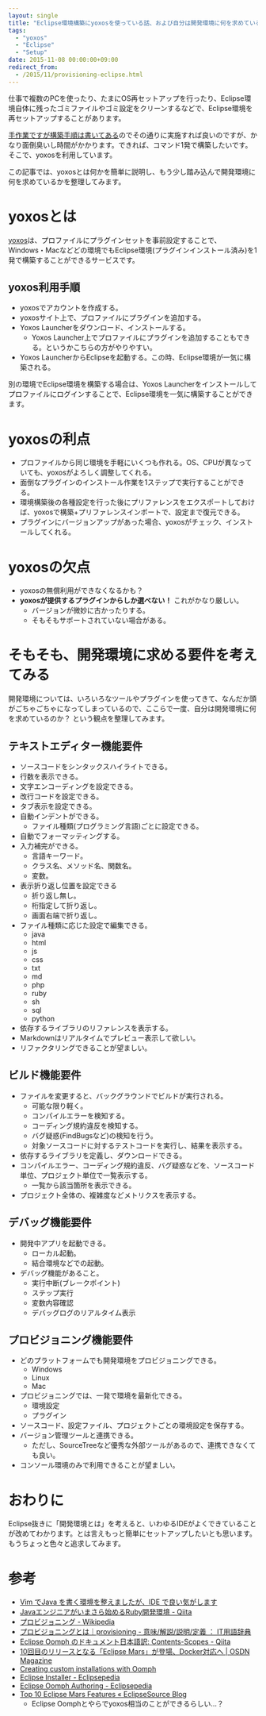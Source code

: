 ```yaml
---
layout: single
title: "Eclipse環境構築にyoxosを使っている話、および自分は開発環境に何を求めているのか？"
tags:
  - "yoxos"
  - "Eclipse"
  - "Setup"
date: 2015-11-08 00:00:00+09:00
redirect_from:
  - /2015/11/provisioning-eclipse.html
---
```


仕事で複数のPCを使ったり、たまにOS再セットアップを行ったり、Eclipse環境自体に残ったゴミファイルやゴミ設定をクリーンするなどで、Eclipse環境を再セットアップすることがあります。

[手作業ですが構築手順は書いてある](http://blog.u6k.me/2012/10/java.html)のでその通りに実施すれば良いのですが、かなり面倒臭いし時間がかかります。できれば、コマンド1発で構築したいです。そこで、yoxosを利用しています。

この記事では、yoxosとは何かを簡単に説明し、もう少し踏み込んで開発環境に何を求めているかを整理してみます。

<!-- more -->

# yoxosとは

[yoxos](https://yoxos.eclipsesource.com/)は、プロファイルにプラグインセットを事前設定することで、Windows・Macなどどの環境でもEclipse環境(プラグインインストール済み)を1発で構築することができるサービスです。

## yoxos利用手順

* yoxosでアカウントを作成する。
* yoxosサイト上で、プロファイルにプラグインを追加する。
* Yoxos Launcherをダウンロード、インストールする。
	* Yoxos Launcher上でプロファイルにプラグインを追加することもできる。というかこちらの方がやりやすい。
* Yoxos LauncherからEclipseを起動する。この時、Eclipse環境が一気に構築される。

別の環境でEclipse環境を構築する場合は、Yoxos Launcherをインストールしてプロファイルにログインすることで、Eclipse環境を一気に構築することができます。

# yoxosの利点

* プロファイルから同じ環境を手軽にいくつも作れる。OS、CPUが異なっていても、yoxosがよろしく調整してくれる。
* 面倒なプラグインのインストール作業を1ステップで実行することができる。
* 環境構築後の各種設定を行った後にプリファレンスをエクスポートしておけば、yoxosで構築+プリファレンスインポートで、設定まで復元できる。
* プラグインにバージョンアップがあった場合、yoxosがチェック、インストールしてくれる。

# yoxosの欠点

* yoxosの無償利用ができなくなるかも？
* **yoxosが提供するプラグインからしか選べない！** これがかなり厳しい。
	* バージョンが微妙に古かったりする。
	* そもそもサポートされていない場合がある。

# そもそも、開発環境に求める要件を考えてみる

開発環境については、いろいろなツールやプラグインを使ってきて、なんだか頭がごちゃごちゃになってしまっているので、ここらで一度、自分は開発環境に何を求めているのか？ という観点を整理してみます。

## テキストエディター機能要件

* ソースコードをシンタックスハイライトできる。
* 行数を表示できる。
* 文字エンコーディングを設定できる。
* 改行コードを設定できる。
* タブ表示を設定できる。
* 自動インデントができる。
	* ファイル種類(プログラミング言語)ごとに設定できる。
* 自動でフォーマッティングする。
* 入力補完ができる。
	* 言語キーワード。
	* クラス名、メソッド名、関数名。
	* 変数。
* 表示折り返し位置を設定できる
	* 折り返し無し。
	* 桁指定して折り返し。
	* 画面右端で折り返し。
* ファイル種類に応じた設定で編集できる。
	* java
	* html
	* js
	* css
	* txt
	* md
	* php
	* ruby
	* sh
	* sql
	* python
* 依存するライブラリのリファレンスを表示する。
* Markdownはリアルタイムでプレビュー表示して欲しい。
* リファクタリングできることが望ましい。

## ビルド機能要件

* ファイルを変更すると、バックグラウンドでビルドが実行される。
	* 可能な限り軽く。
	* コンパイルエラーを検知する。
	* コーディング規約違反を検知する。
	* バグ疑惑(FindBugsなど)の検知を行う。
	* 対象ソースコードに対するテストコードを実行し、結果を表示する。
* 依存するライブラリを定義し、ダウンロードできる。
* コンパイルエラー、コーディング規約違反、バグ疑惑などを、ソースコード単位、プロジェクト単位で一覧表示する。
	* 一覧から該当箇所を表示できる。
* プロジェクト全体の、複雑度などメトリクスを表示する。

## デバッグ機能要件

* 開発中アプリを起動できる。
	* ローカル起動。
	* 結合環境などでの起動。
* デバッグ機能があること。
	* 実行中断(ブレークポイント)
	* ステップ実行
	* 変数内容確認
	* デバッグログのリアルタイム表示

## プロビジョニング機能要件

* どのプラットフォームでも開発環境をプロビジョニングできる。
	* Windows
	* Linux
	* Mac
* プロビジョニングでは、一発で環境を最新化できる。
	* 環境設定
	* プラグイン
* ソースコード、設定ファイル、プロジェクトごとの環境設定を保存する。
* バージョン管理ツールと連携できる。
	* ただし、SourceTreeなど優秀な外部ツールがあるので、連携できなくても良い。
* コンソール環境のみで利用できることが望ましい。

# おわりに

Eclipse抜きに「開発環境とは」を考えると、いわゆるIDEがよくできていることが改めてわかります。とは言えもっと簡単にセットアップしたいとも思います。もうちょっと色々と追求してみます。

# 参考

* [Vim でJava を書く環境を整えましたが、IDE で良い気がします](http://moznion.hatenadiary.com/entry/20130103/1357234061)
* [Javaエンジニアがいまさら始めるRuby開発環境 - Qiita](http://qiita.com/ko2ic/items/9204f5dba907dab37a1b)
* [プロビジョニング - Wikipedia](https://ja.wikipedia.org/wiki/%E3%83%97%E3%83%AD%E3%83%93%E3%82%B8%E3%83%A7%E3%83%8B%E3%83%B3%E3%82%B0)
* [プロビジョニングとは｜provisioning - 意味/解説/説明/定義 ： IT用語辞典](http://e-words.jp/w/%E3%83%97%E3%83%AD%E3%83%93%E3%82%B8%E3%83%A7%E3%83%8B%E3%83%B3%E3%82%B0.html)
* [Eclipse Oomph のドキュメント日本語訳: Contents-Scopes - Qiita](http://qiita.com/Mura-Mi/items/4a7019d164b9911ba866)
* [10回目のリリースとなる「Eclipse Mars」が登場、Docker対応へ | OSDN Magazine](http://osdn.jp/magazine/15/06/26/063000)
* [Creating custom installations with Oomph](http://www.winklerweb.net/index.php/blog/12-eclipse/20-creating-custom-installations-with-oomph)
* [Eclipse Installer - Eclipsepedia](http://wiki.eclipse.org/Eclipse_Installer)
* [Eclipse Oomph Authoring - Eclipsepedia](https://wiki.eclipse.org/Eclipse_Oomph_Authoring)
* [Top 10 Eclipse Mars Features « EclipseSource Blog](http://eclipsesource.com/blogs/2015/06/24/top-10-eclipse-mars-features/)
    * Eclipse Oomphとやらでyoxos相当のことができるらしい…？
